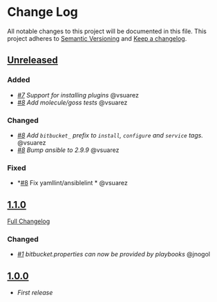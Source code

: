 # Change Log

All notable changes to this project will be documented in this file.
This project adheres to [Semantic Versioning](http://semver.org/) and [Keep a changelog](https://github.com/olivierlacan/keep-a-changelog).

## [Unreleased](https://github.com/idealista/bitbucket_role/tree/develop)
### Added
- *[#7]() Support for installing plugins* @vsuarez
- *[#8]() Add molecule/goss tests* @vsuarez
### Changed
- *[#8]() Add `bitbucket_` prefix to `install`, `configure` and `service` tags.* @vsuarez
- *[#8]() Bump ansible to 2.9.9* @vsuarez
### Fixed
- *[#8]() Fix yamllint/ansiblelint * @vsuarez
## [1.1.0](https://github.com/idealista/bitbucket_role/tree/1.1.0)
[Full Changelog](https://github.com/idealista/bitbucket_role/compare/1.0.0...1.1.0)
### Changed
- *[#1](https://github.com/idealista/bitbucket_role/issues/1) bitbucket.properties can now be provided by playbooks* @jnogol

## [1.0.0](https://github.com/idealista/bitbucket_role/tree/1.0.0)
- *First release*
